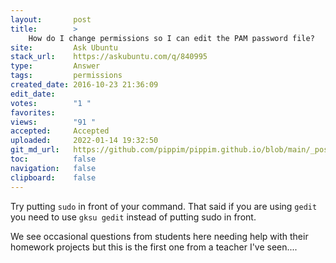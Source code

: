 ```yaml
---
layout:       post
title:        >
    How do I change permissions so I can edit the PAM password file?
site:         Ask Ubuntu
stack_url:    https://askubuntu.com/q/840995
type:         Answer
tags:         permissions
created_date: 2016-10-23 21:36:09
edit_date:    
votes:        "1 "
favorites:    
views:        "91 "
accepted:     Accepted
uploaded:     2022-01-14 19:32:50
git_md_url:   https://github.com/pippim/pippim.github.io/blob/main/_posts/2016/2016-10-23-How-do-I-change-permissions-so-I-can-edit-the-PAM-password-file^.md
toc:          false
navigation:   false
clipboard:    false
---
```


Try putting `sudo` in front of your command. That said if you are using `gedit` you need to use `gksu gedit` instead of putting sudo in front.

We see occasional questions from students here needing help with their homework projects but this is the first one from a teacher I've seen....
